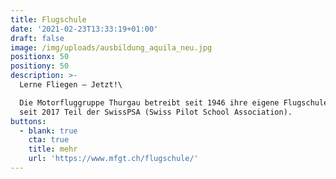```yaml
---
title: Flugschule
date: '2021-02-23T13:33:19+01:00'
draft: false
image: /img/uploads/ausbildung_aquila_neu.jpg
positionx: 50
positiony: 50
description: >-
  Lerne Fliegen – Jetzt!\

  Die Motorfluggruppe Thurgau betreibt seit 1946 ihre eigene Flugschule und ist
  seit 2017 Teil der SwissPSA (Swiss Pilot School Association).
buttons:
  - blank: true
    cta: true
    title: mehr
    url: 'https://www.mfgt.ch/flugschule/'
---
```


